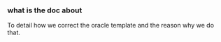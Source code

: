### what is the doc about
To detail how we correct the oracle template and the reason why we do that.